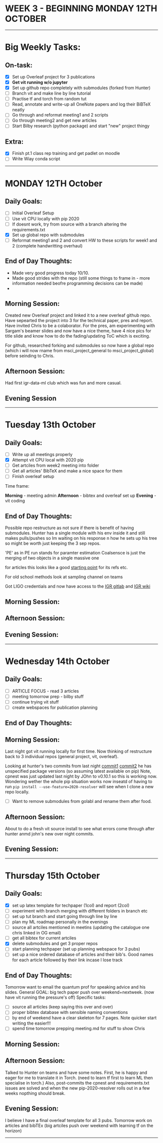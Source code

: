 # WEEK 3 - BEGINNING MONDAY 12TH OCTOBER

---

# Big Weekly Tasks:

## On-task:

- [x] Set up Overleaf project for 3 publications
- [x] **Get vit running w/o jupyter**
- [x] Set up github repo completely with submodules (forked from Hunter)
- [ ] Branch vit and make line by line tutorial
- [ ] Practise tf and torch from random tut
- [ ] Read, annotate and write-up all OneNote papers and log their BiBTeX neatly
- [ ] Go through and reformat meeting1 and 2 scripts
- [ ] Go through meeting2 and get new articles
- [ ] Start Bilby research (python package) and start "new" project thingy

## Extra:

- [x] Finish pt.1 class rep training and get padlet on moodle
- [ ] Write Wiay conda script

---

# MONDAY 12TH October

## Daily Goals:

- [ ] Initial Overleaf Setup
- [ ] Use vit CPU locally with pip 2020
- [ ] If doesnt work, try from source with a branch altering the requirements.txt
- [x] Set up global repo with submodules
- [ ] Reformat meeting1 and 2 and convert HW to these scripts for week1 and 2 (complete handwritting overhaul)

## End of Day Thoughts:

- Made very good progress today 10/10.
- Made good strides with the repo (still some things to frame in - more information needed beofre programming decisions can be made)
-

## Morning Session:

Created new Overleaf project and linked it to a new overleaf github repo. Have sepearted the project into 3 for the technical paper, pres and report. Have invited Chris to be a colaborator. For the pres, am experimenting with Sargam's beamer slides and now have a nice theme, have 4 nice pics for title slide and know how to do the fading/updating ToC which is exciting.

For github, researched forking and submodules so now have a global repo (which i will now rname from msci_project_general to msci_project_global) before seinding to Chris.

## Afternoon Session:

Had first igr-data-ml club which was fun and more casual.

## Evening Session

---

# Tuesday 13th October

## Daily Goals:

- [ ] Write up all meetings properly
- [x] Attempt vit CPU local with 2020 pip
- [ ] Get artciles from week2 meeting into folder
- [ ] Get all articles' BibTeX and make a nice space for them
- [ ] Finish overleaf setup

Time frame:

**Morning** - meeting admin
**Afternoon** - bibtex and overleaf set up
**Evening** - vit coding

## End of Day Thoughts:

Possible repo restructure as not sure if there is benefit of having submodules. Hunter has a single module with his env inside it and still makes pulls/pushes so Im waiting on his response n how he sets up his tree so might be worth just keeping the 3 sep repos.

'PE' as in PE run stands for paramter estimation
Coalsensce is just the merging of two objects in a single massive one

for articles this looks like a good [starting point](https://inspirehep.net/literature/1663048) for its refs etc.

For old school methods look at sampling channel on teams

Got LIGO credentials and now have access to the [IGR gitlab](https://gilsay.physics.gla.ac.uk/gitlab/) and [IGR wiki](https://gilsay.physics.gla.ac.uk/dokuwiki/doku.php?do=index&id=igr-general)

## Morning Session:

## Afternoon Session:

## Evening Session:

---

# Wednesday 14th October

## Daily Goals:

- [ ] ARTICLE FOCUS - read 3 articles
- [ ] meeting tomorrow prep - bilby stuff
- [ ] continue trying vit stuff
- [ ] create webspaces for publication planning

## End of Day Thoughts:

## Morning Session:

Last night got vit running locally for first time. Now thinking of restructure back to 3 individual repos (general project, vit, overleaf).

Looking at hunter's two commits from last night [commit1](https://github.com/hagabbar/vitamin_b/commit/83f5313165d48a6fde05cc9bfc32766266897042) [commit2](https://github.com/hagabbar/vitamin_b/commit/586df2cf09aaa0b2f9f15c5678559cbcac71f836) he has unspecified package versions (so assuming latest available on pip) Note, cpnest was just updated last night by JOhn to v0.10.1 so this is working now. Wondering wether the whole pip situation works now inseatd of having to run `pip install --use-feature=2020-resolver` will see when I clone a new repo locally.

- [ ] Want to remove submodules from golabl and rename them after food.

## Afternoon Session:

About to do a fresh vit source install to see what errors come through after hunter anmd john's new over night commits.

## Evening Session:

---

# Thursday 15th October

## Daily Goals:

- [x] set up latex template for techpaper (1col) and report (2col)
- [ ] experiment with branch merging with different folders in branch etc
- [ ] set up tut branch and start going through line by line
- [ ] plan my ML roadmap personally in the evenings
- [ ] source all artciles mentioned in meetins (updating the catalogue one chris linked in OG email)
- [ ] get all bibtex for current artciles
- [x] delete submodules and get 3 proper repos
- [ ] start planning techpaper (set up planning webspace for 3 pubs)
- [ ] set up a nice ordered database of articles and their bib's. Good names for each article followed by their link incase I lose track

## End of Day Thoughts:

Tomorrow want to email the quantum prof for speaking advice and his slides.
General GOAL: big tech paper push over weekend+nextweek. (now have vit running the pressure's off)
Specific tasks:
- [ ] source all articles (keep saying this over and over)
- [ ] proper bibtex database with sensible naming conventions
- [ ] by end of weekend have a clear skeleton for 7 pages. Note quicker start writing the easier!!!
- [ ] spend time tomorrow prepping meeting.md for stuff to show Chris

## Morning Session:

## Afternoon Session:

Talked to Hunter on teams and have some notes. First, he is happy and eager for me to translate it in Torch. (need to learn tf first to learn ML then specialise in torch.) Also, post-commits the cpnest and requirements.txt issues are solved and when the new pip-2020-resolver rolls out in a few weeks nopthing should break.

## Evening Session:

I believe I have a final overleaf template for all 3 pubs. Tomorrow work on articles and bibTEx (big artciles push over weekend with learning tf on the horizon) 


---

